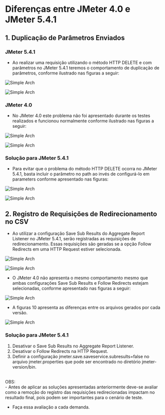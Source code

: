 # Diferenças entre JMeter 4.0 e JMeter 5.4.1

## 1. Duplicação de Parâmetros Enviados

### JMeter 5.4.1

- Ao realizar uma requisição utilizando o método HTTP DELETE e com parâmetros no JMeter 5.4.1 teremos o comportamento de duplicação de parâmetros, conforme ilustrado nas figuras a seguir:

![Simple Arch](https://github.com/jeancbezerra/jmeter/blob/18b368e6faec7525fd3249101620cbb5468e5d71/Artigos/img/delete-http-and-1parameter-jmeter5.png?raw=true)

![Simple Arch](https://github.com/jeancbezerra/jmeter/blob/18b368e6faec7525fd3249101620cbb5468e5d71/Artigos/img/delete-http-and-1parameter-request-jmeter5.png?raw=true)

### JMeter 4.0

- No JMeter 4.0 este problema não foi apresentado durante os testes realizados e funcionou normalmente conforme ilustrado nas figuras a seguir:

![Simple Arch](https://github.com/jeancbezerra/jmeter/blob/18b368e6faec7525fd3249101620cbb5468e5d71/Artigos/img/delete-http-and-1parameter-jmeter4.png?raw=true)

![Simple Arch](https://github.com/jeancbezerra/jmeter/blob/18b368e6faec7525fd3249101620cbb5468e5d71/Artigos/img/delete-http-and-1parameter-request-jmeter4.png?raw=true)

### Solução para JMeter 5.4.1

- Para evitar que o problema do método HTTP DELETE ocorra no JMeter 5.4.1, basta incluir o parâmetro no path ao invés de configurá-lo em parameters conforme apresentado nas figuras:

![Simple Arch](https://github.com/jeancbezerra/jmeter/blob/18b368e6faec7525fd3249101620cbb5468e5d71/Artigos/img/delete-http-solucao-jmeter5.png?raw=true)

![Simple Arch](https://github.com/jeancbezerra/jmeter/blob/18b368e6faec7525fd3249101620cbb5468e5d71/Artigos/img/delete-http-response-solucao-jmeter5.png?raw=true)

## 2. Registro de Requisições de Redirecionamento no CSV

- Ao utilizar a configuração Save Sub Results do Aggregate Report Listener no JMeter 5.4.1, serão registradas as requisições de redirecionamento.
Essas requisições são geradas se a opção Follow Redirects em uma HTTP Request estiver selecionada.

![Simple Arch](https://github.com/jeancbezerra/jmeter/blob/18b368e6faec7525fd3249101620cbb5468e5d71/Artigos/img/follow-redirects-jmeter5.png?raw=true)

![Simple Arch](https://github.com/jeancbezerra/jmeter/blob/18b368e6faec7525fd3249101620cbb5468e5d71/Artigos/img/follow-redirects-jmeter4-jmeter5.png?raw=true)

- O JMeter 4.0 não apresenta o mesmo comportamento mesmo que ambas configurações Save Sub Results e Follow Redirects estejam selecionadas, conforme apresentado nas figuras a seguir:

![Simple Arch](https://github.com/jeancbezerra/jmeter/blob/18b368e6faec7525fd3249101620cbb5468e5d71/Artigos/img/follow-redirects-response-jmeter4-jmeter5.png?raw=true)

- A figuras 10 apresenta as diferenças entre os arquivos gerados por cada versão.

![Simple Arch](https://github.com/jeancbezerra/jmeter/blob/18b368e6faec7525fd3249101620cbb5468e5d71/Artigos/img/follow-redirects-response-arquivo-csv-jmeter4-jmeter5.png?raw=true)

### Solução para JMeter 5.4.1

1. Desativar o Save Sub Results no Aggregate Report Listener.
2. Desativar o Follow Redirects na HTTP Request.
3. Definir a configuração jmeter.save.saveservice.subresults=false no arquivo jmeter.properties que pode ser encontrado no diretório jmeter-version/bin.

</br>
OBS:
</br>
- Antes de aplicar as soluções apresentadas anteriormente deve-se avaliar como a remoção do registro das requisições redirecionadas impactam no resultado final, pois podem ser importantes para o cenário de teste.

- Faça essa avaliação a cada demanda.